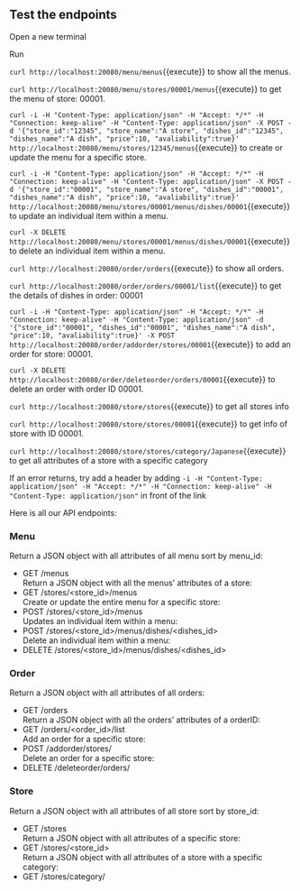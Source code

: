 ## Test the endpoints

Open a new terminal

Run

`curl http://localhost:20080/menu/menus`{{execute}}
to show all the menus.

`curl http://localhost:20080/menu/stores/00001/menus`{{execute}}
to get the menu of store: 00001.

`curl -i -H "Content-Type: application/json" -H "Accept: */*" -H "Connection: keep-alive" -H "Content-Type: application/json" -X POST -d '{"store_id":"12345", "store_name":"A store", "dishes_id":"12345", "dishes_name":"A dish", "price":10, "avaliability":true}' http://localhost:20080/menu/stores/12345/menus`{{execute}}
to create or update the menu for a specific store.

`curl -i -H "Content-Type: application/json" -H "Accept: */*" -H "Connection: keep-alive" -H "Content-Type: application/json" -X POST -d '{"store_id":"00001", "store_name":"A store", "dishes_id":"00001", "dishes_name":"A dish", "price":10, "avaliability":true}' http://localhost:20080/menu/stores/00001/menus/dishes/00001`{{execute}}
to update an individual item within a menu.

`curl -X DELETE http://localhost:20080/menu/stores/00001/menus/dishes/00001`{{execute}} to delete an individual item within a menu.

`curl http://localhost:20080/order/orders`{{execute}}
to show all orders.

`curl http://localhost:20080/order/orders/00001/list`{{execute}}
to get the details of dishes in order: 00001

`curl -i -H "Content-Type: application/json" -H "Accept: */*" -H "Connection: keep-alive" -H "Content-Type: application/json" -d '{"store_id":"00001", "dishes_id":"00001", "dishes_name":"A dish", "price":10, "avaliability":true}' -X POST http://localhost:20080/order/addorder/stores/00001`{{execute}}
to add an order for store: 00001.

`curl -X DELETE http://localhost:20080/order/deleteorder/orders/00001`{{execute}}
to delete an order with order ID 00001.

`curl http://localhost:20080/store/stores`{{execute}}
to get all stores info

`curl http://localhost:20080/store/stores/00001`{{execute}}
to get info of store with ID 00001.

`curl http://localhost:20080/store/stores/category/Japanese`{{execute}}
to get all attributes of a store with a specific category

If an error returns, try add a header by adding
`-i -H "Content-Type: application/json" -H "Accept: */*" -H "Connection: keep-alive" -H "Content-Type: application/json"`
in front of the link

Here is all our API endpoints:
### Menu
Return a JSON object with all attributes of all menu sort by menu_id:<br />
- GET /menus<br />
Return a JSON object with all the menus’ attributes of a store:<br />
- GET /stores/<store_id>/menus<br />
Create or update the entire menu for a specific store:<br />
- POST /stores/<store_id>/menus<br />
Updates an individual item within a menu:<br />
- POST /stores/<store_id>/menus/dishes/<dishes_id><br />
Delete an individual item within a menu:<br />
- DELETE /stores/<store_id>/menus/dishes/<dishes_id>

### Order
Return a JSON object with all attributes of all orders:<br />
- GET /orders<br />
Return a JSON object with all the orders’ attributes of a orderID:<br />
- GET /orders/<order_id>/list<br />
Add an order for a specific store:<br />
- POST /addorder/stores/<storeID><br />
Delete an order for a specific store:<br />
- DELETE /deleteorder/orders/<OrderID>

### Store
Return a JSON object with all attributes of all store sort by store_id:<br />
- GET /stores<br />
Return a JSON object with all attributes of a specific store:<br />
- GET /stores/<store_id><br />
Return a JSON object with all attributes of a store with a specific category:<br />
- GET /stores/category/<categories>